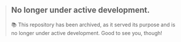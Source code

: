 > ## No longer under active development.
>
>  📚 This repository has been archived, as it served its purpose and is no longer under active development. Good to see you, though!
